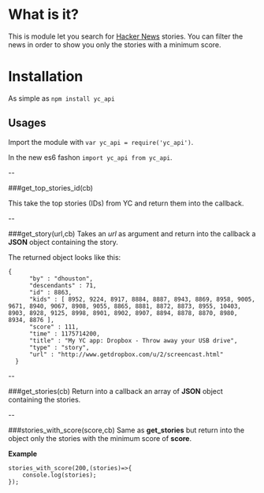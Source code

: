 What is it?
===========

This is module let you search for [Hacker News](https://news.ycombinator.com/) stories. You can filter the news in order to show you only the stories with a minimum score.

Installation
============
As simple as `npm install yc_api`


Usages
------

Import the module with `var yc_api = require('yc_api')`.

In the new es6 fashon `import yc_api from yc_api`.

--

###get\_top\_stories\_id(cb)

This take the top stories (IDs) from YC and return them into the callback.


--

###get_story(url,cb)
Takes an *url* as argument and return into the callback a **JSON** object containing the story.

The returned object looks like this:

	{
	      "by" : "dhouston",
	      "descendants" : 71,
	      "id" : 8863,
	      "kids" : [ 8952, 9224, 8917, 8884, 8887, 8943, 8869, 8958, 9005, 9671, 8940, 9067, 8908, 9055, 8865, 8881, 8872, 8873, 8955, 10403, 8903, 8928, 9125, 8998, 8901, 8902, 8907, 8894, 8878, 8870, 8980, 8934, 8876 ],
	      "score" : 111,
	      "time" : 1175714200,
	      "title" : "My YC app: Dropbox - Throw away your USB drive",
	      "type" : "story",
	      "url" : "http://www.getdropbox.com/u/2/screencast.html"
	  }

--

###get_stories(cb)
Return into a callback an array of **JSON** object containing the stories.


--

###stories\_with\_score(score,cb)
Same as **get_stories** but return into the object only the stories with the minimum score of **score**.

**Example**

	stories_with_score(200,(stories)=>{
		console.log(stories);
	});
	